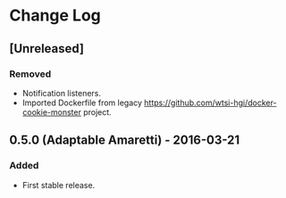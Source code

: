 # Change Log
## [Unreleased]
### Removed
- Notification listeners.
- Imported Dockerfile from legacy https://github.com/wtsi-hgi/docker-cookie-monster project.

## 0.5.0 (Adaptable Amaretti) - 2016-03-21
### Added
- First stable release.
